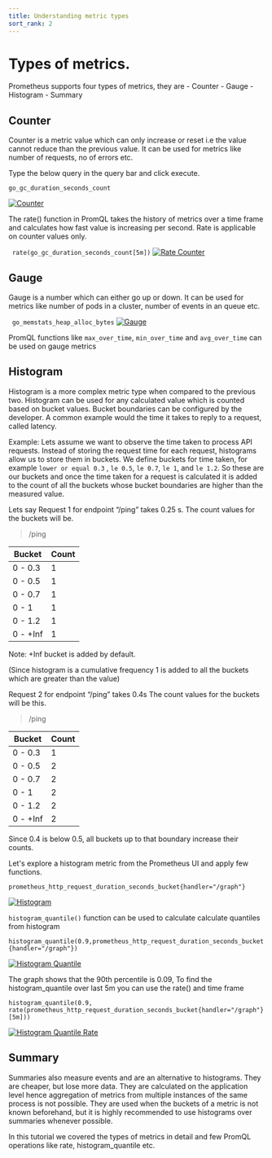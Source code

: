 ```yaml
---
title: Understanding metric types  
sort_rank: 2
---
```


# Types of metrics.

Prometheus supports four types of metrics, they are
    - Counter
    - Gauge
    - Histogram
    - Summary 

## Counter

Counter is a metric value which can only increase or reset i.e the value cannot reduce than the previous value. It can be used for metrics like number of requests, no of errors etc.

Type the below query in the query bar and click execute.

<code>go\_gc\_duration\_seconds\_count</code>


[![Counter](/assets/tutorial/counter_example.png)](/assets/tutorial/counter_example.png)

The rate() function in PromQL takes the history of metrics over a time frame and calculates how fast value is increasing per second. Rate is applicable on counter values only.

<code> rate(go\_gc\_duration\_seconds\_count[5m])</code>
[![Rate Counter](/assets/tutorial/rate_example.png)](/assets/tutorial/rate_example.png)

## Gauge

Gauge is a number which can either go up or down. It can be used for metrics like number of pods in a cluster, number of events in an queue etc.

<code> go\_memstats\_heap\_alloc\_bytes</code>
[![Gauge](/assets/tutorial/gauge_example.png)](/assets/tutorial/gauge_example.png)

PromQL functions like `max_over_time`, `min_over_time` and `avg_over_time` can be used on gauge metrics

## Histogram

Histogram is a more complex metric type when compared to the previous two. Histogram can be used for any calculated value which is counted based on bucket values. Bucket boundaries can be configured by the developer. A common example would the time it takes to reply to a request, called latency.

Example: Lets assume we want to observe the time taken to process API requests. Instead of storing the request time for each request, histograms allow us to store them in buckets. We define buckets for time taken, for example `lower or equal 0.3` , `le 0.5`, `le 0.7`, `le 1`, and `le 1.2`. So these are our buckets and once the time taken for a request is calculated it is added to the count of all the buckets whose bucket boundaries are higher than the measured value.

Lets say Request 1 for endpoint “/ping” takes 0.25 s. The count values for the buckets will be.

> /ping

| Bucket    | Count |
| --------- | ----- |
| 0 - 0.3   | 1     |
| 0 - 0.5   | 1     |
| 0 - 0.7   | 1     |
| 0 - 1     | 1     |
| 0 - 1.2   | 1     |
| 0 - +Inf  | 1     |

Note: +Inf bucket is added by default.

(Since histogram is a cumulative frequency 1 is added to all the buckets which are greater than the value)

Request 2 for endpoint “/ping” takes 0.4s The count values for the buckets will be this.

> /ping

| Bucket    | Count |
| --------- | ----- |
| 0 - 0.3   | 1     |
| 0 - 0.5   | 2     |
| 0 - 0.7   | 2     |
| 0 - 1     | 2     |
| 0 - 1.2   | 2     |
| 0 - +Inf  | 2     |

Since 0.4 is below 0.5, all buckets up to that boundary increase their counts.

Let's explore a histogram metric from the Prometheus UI and apply few functions.

<code>prometheus\_http\_request\_duration\_seconds\_bucket{handler="/graph"}</code>

[![Histogram](/assets/tutorial/histogram_example.png)](/assets/tutorial/histogram_example.png)

`histogram_quantile()` function can be used to calculate calculate quantiles from histogram

<code>histogram\_quantile(0.9,prometheus\_http\_request\_duration\_seconds\_bucket{handler="/graph"})</code>

[![Histogram Quantile](/assets/tutorial/histogram_quantile_example.png)](/assets/tutorial/histogram_quantile_example.png)

The graph shows that the 90th percentile is 0.09, To find the histogram_quantile over last 5m you can use the rate() and time frame

<code>histogram_quantile(0.9, rate(prometheus\_http\_request\_duration\_seconds\_bucket{handler="/graph"}[5m]))</code>

[![Histogram Quantile Rate](/assets/tutorial/histogram_rate_example.png)](/assets/tutorial/histogram_rate_example.png)


## Summary

Summaries also measure events and are an alternative to histograms. They are cheaper, but lose more data. They are calculated on the application level hence aggregation of metrics from multiple instances of the same process is not possible. They are used when the buckets of a metric is not known beforehand, but it is highly recommended to use histograms over summaries whenever possible.

In this tutorial we covered the types of metrics in detail and few PromQL operations like rate, histogram_quantile etc.
